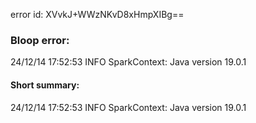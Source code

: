 error id: XVvkJ+WWzNKvD8xHmpXIBg==
### Bloop error:

24/12/14 17:52:53 INFO SparkContext: Java version 19.0.1
#### Short summary: 

24/12/14 17:52:53 INFO SparkContext: Java version 19.0.1
